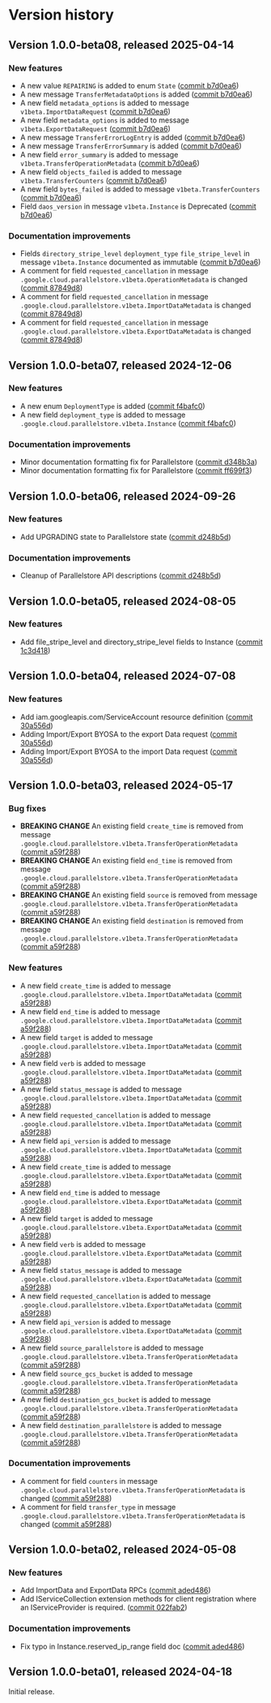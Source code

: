# Version history

## Version 1.0.0-beta08, released 2025-04-14

### New features

- A new value `REPAIRING` is added to enum `State` ([commit b7d0ea6](https://github.com/googleapis/google-cloud-dotnet/commit/b7d0ea6382c64d796e244c91c3778e5ff26664e0))
- A new message `TransferMetadataOptions` is added ([commit b7d0ea6](https://github.com/googleapis/google-cloud-dotnet/commit/b7d0ea6382c64d796e244c91c3778e5ff26664e0))
- A new field `metadata_options` is added to message `v1beta.ImportDataRequest` ([commit b7d0ea6](https://github.com/googleapis/google-cloud-dotnet/commit/b7d0ea6382c64d796e244c91c3778e5ff26664e0))
- A new field `metadata_options` is added to message `v1beta.ExportDataRequest` ([commit b7d0ea6](https://github.com/googleapis/google-cloud-dotnet/commit/b7d0ea6382c64d796e244c91c3778e5ff26664e0))
- A new message `TransferErrorLogEntry` is added ([commit b7d0ea6](https://github.com/googleapis/google-cloud-dotnet/commit/b7d0ea6382c64d796e244c91c3778e5ff26664e0))
- A new message `TransferErrorSummary` is added ([commit b7d0ea6](https://github.com/googleapis/google-cloud-dotnet/commit/b7d0ea6382c64d796e244c91c3778e5ff26664e0))
- A new field `error_summary` is added to message `v1beta.TransferOperationMetadata` ([commit b7d0ea6](https://github.com/googleapis/google-cloud-dotnet/commit/b7d0ea6382c64d796e244c91c3778e5ff26664e0))
- A new field `objects_failed` is added to message `v1beta.TransferCounters` ([commit b7d0ea6](https://github.com/googleapis/google-cloud-dotnet/commit/b7d0ea6382c64d796e244c91c3778e5ff26664e0))
- A new field `bytes_failed` is added to message `v1beta.TransferCounters` ([commit b7d0ea6](https://github.com/googleapis/google-cloud-dotnet/commit/b7d0ea6382c64d796e244c91c3778e5ff26664e0))
- Field `daos_version` in message `v1beta.Instance` is Deprecated ([commit b7d0ea6](https://github.com/googleapis/google-cloud-dotnet/commit/b7d0ea6382c64d796e244c91c3778e5ff26664e0))

### Documentation improvements

- Fields `directory_stripe_level` `deployment_type` `file_stripe_level` in message `v1beta.Instance` documented as immutable ([commit b7d0ea6](https://github.com/googleapis/google-cloud-dotnet/commit/b7d0ea6382c64d796e244c91c3778e5ff26664e0))
- A comment for field `requested_cancellation` in message `.google.cloud.parallelstore.v1beta.OperationMetadata` is changed ([commit 87849d8](https://github.com/googleapis/google-cloud-dotnet/commit/87849d889576530c291df8350c15f63466b97884))
- A comment for field `requested_cancellation` in message `.google.cloud.parallelstore.v1beta.ImportDataMetadata` is changed ([commit 87849d8](https://github.com/googleapis/google-cloud-dotnet/commit/87849d889576530c291df8350c15f63466b97884))
- A comment for field `requested_cancellation` in message `.google.cloud.parallelstore.v1beta.ExportDataMetadata` is changed ([commit 87849d8](https://github.com/googleapis/google-cloud-dotnet/commit/87849d889576530c291df8350c15f63466b97884))

## Version 1.0.0-beta07, released 2024-12-06

### New features

- A new enum `DeploymentType` is added ([commit f4bafc0](https://github.com/googleapis/google-cloud-dotnet/commit/f4bafc09b48c55492edbccd21defeb11eac7f7b4))
- A new field `deployment_type` is added to message `.google.cloud.parallelstore.v1beta.Instance` ([commit f4bafc0](https://github.com/googleapis/google-cloud-dotnet/commit/f4bafc09b48c55492edbccd21defeb11eac7f7b4))

### Documentation improvements

- Minor documentation formatting fix for Parallelstore ([commit d348b3a](https://github.com/googleapis/google-cloud-dotnet/commit/d348b3a29f3139e176c8323d5c79a18aa0a9903a))
- Minor documentation formatting fix for Parallelstore ([commit ff699f3](https://github.com/googleapis/google-cloud-dotnet/commit/ff699f3eed396ca7f80c1c3646ebbb47021b5a8e))

## Version 1.0.0-beta06, released 2024-09-26

### New features

- Add UPGRADING state to Parallelstore state ([commit d248b5d](https://github.com/googleapis/google-cloud-dotnet/commit/d248b5dc5dff4ee40febb87beb8b8011a1092b53))

### Documentation improvements

- Cleanup of Parallelstore API descriptions ([commit d248b5d](https://github.com/googleapis/google-cloud-dotnet/commit/d248b5dc5dff4ee40febb87beb8b8011a1092b53))

## Version 1.0.0-beta05, released 2024-08-05

### New features

- Add file_stripe_level and directory_stripe_level fields to Instance ([commit 1c3d418](https://github.com/googleapis/google-cloud-dotnet/commit/1c3d4184644c42787fe2bff86b8ae395d3562142))

## Version 1.0.0-beta04, released 2024-07-08

### New features

- Add iam.googleapis.com/ServiceAccount resource definition ([commit 30a556d](https://github.com/googleapis/google-cloud-dotnet/commit/30a556d14d92f990dde82de69600515cf0ce18d8))
- Adding Import/Export BYOSA to the export Data request ([commit 30a556d](https://github.com/googleapis/google-cloud-dotnet/commit/30a556d14d92f990dde82de69600515cf0ce18d8))
- Adding Import/Export BYOSA to the import Data request ([commit 30a556d](https://github.com/googleapis/google-cloud-dotnet/commit/30a556d14d92f990dde82de69600515cf0ce18d8))

## Version 1.0.0-beta03, released 2024-05-17

### Bug fixes

- **BREAKING CHANGE** An existing field `create_time` is removed from message `.google.cloud.parallelstore.v1beta.TransferOperationMetadata` ([commit a59f288](https://github.com/googleapis/google-cloud-dotnet/commit/a59f288c10ca3111a8bd7ce733aa68d726b32e0d))
- **BREAKING CHANGE** An existing field `end_time` is removed from message `.google.cloud.parallelstore.v1beta.TransferOperationMetadata` ([commit a59f288](https://github.com/googleapis/google-cloud-dotnet/commit/a59f288c10ca3111a8bd7ce733aa68d726b32e0d))
- **BREAKING CHANGE** An existing field `source` is removed from message `.google.cloud.parallelstore.v1beta.TransferOperationMetadata` ([commit a59f288](https://github.com/googleapis/google-cloud-dotnet/commit/a59f288c10ca3111a8bd7ce733aa68d726b32e0d))
- **BREAKING CHANGE** An existing field `destination` is removed from message `.google.cloud.parallelstore.v1beta.TransferOperationMetadata` ([commit a59f288](https://github.com/googleapis/google-cloud-dotnet/commit/a59f288c10ca3111a8bd7ce733aa68d726b32e0d))

### New features

- A new field `create_time` is added to message `.google.cloud.parallelstore.v1beta.ImportDataMetadata` ([commit a59f288](https://github.com/googleapis/google-cloud-dotnet/commit/a59f288c10ca3111a8bd7ce733aa68d726b32e0d))
- A new field `end_time` is added to message `.google.cloud.parallelstore.v1beta.ImportDataMetadata` ([commit a59f288](https://github.com/googleapis/google-cloud-dotnet/commit/a59f288c10ca3111a8bd7ce733aa68d726b32e0d))
- A new field `target` is added to message `.google.cloud.parallelstore.v1beta.ImportDataMetadata` ([commit a59f288](https://github.com/googleapis/google-cloud-dotnet/commit/a59f288c10ca3111a8bd7ce733aa68d726b32e0d))
- A new field `verb` is added to message `.google.cloud.parallelstore.v1beta.ImportDataMetadata` ([commit a59f288](https://github.com/googleapis/google-cloud-dotnet/commit/a59f288c10ca3111a8bd7ce733aa68d726b32e0d))
- A new field `status_message` is added to message `.google.cloud.parallelstore.v1beta.ImportDataMetadata` ([commit a59f288](https://github.com/googleapis/google-cloud-dotnet/commit/a59f288c10ca3111a8bd7ce733aa68d726b32e0d))
- A new field `requested_cancellation` is added to message `.google.cloud.parallelstore.v1beta.ImportDataMetadata` ([commit a59f288](https://github.com/googleapis/google-cloud-dotnet/commit/a59f288c10ca3111a8bd7ce733aa68d726b32e0d))
- A new field `api_version` is added to message `.google.cloud.parallelstore.v1beta.ImportDataMetadata` ([commit a59f288](https://github.com/googleapis/google-cloud-dotnet/commit/a59f288c10ca3111a8bd7ce733aa68d726b32e0d))
- A new field `create_time` is added to message `.google.cloud.parallelstore.v1beta.ExportDataMetadata` ([commit a59f288](https://github.com/googleapis/google-cloud-dotnet/commit/a59f288c10ca3111a8bd7ce733aa68d726b32e0d))
- A new field `end_time` is added to message `.google.cloud.parallelstore.v1beta.ExportDataMetadata` ([commit a59f288](https://github.com/googleapis/google-cloud-dotnet/commit/a59f288c10ca3111a8bd7ce733aa68d726b32e0d))
- A new field `target` is added to message `.google.cloud.parallelstore.v1beta.ExportDataMetadata` ([commit a59f288](https://github.com/googleapis/google-cloud-dotnet/commit/a59f288c10ca3111a8bd7ce733aa68d726b32e0d))
- A new field `verb` is added to message `.google.cloud.parallelstore.v1beta.ExportDataMetadata` ([commit a59f288](https://github.com/googleapis/google-cloud-dotnet/commit/a59f288c10ca3111a8bd7ce733aa68d726b32e0d))
- A new field `status_message` is added to message `.google.cloud.parallelstore.v1beta.ExportDataMetadata` ([commit a59f288](https://github.com/googleapis/google-cloud-dotnet/commit/a59f288c10ca3111a8bd7ce733aa68d726b32e0d))
- A new field `requested_cancellation` is added to message `.google.cloud.parallelstore.v1beta.ExportDataMetadata` ([commit a59f288](https://github.com/googleapis/google-cloud-dotnet/commit/a59f288c10ca3111a8bd7ce733aa68d726b32e0d))
- A new field `api_version` is added to message `.google.cloud.parallelstore.v1beta.ExportDataMetadata` ([commit a59f288](https://github.com/googleapis/google-cloud-dotnet/commit/a59f288c10ca3111a8bd7ce733aa68d726b32e0d))
- A new field `source_parallelstore` is added to message `.google.cloud.parallelstore.v1beta.TransferOperationMetadata` ([commit a59f288](https://github.com/googleapis/google-cloud-dotnet/commit/a59f288c10ca3111a8bd7ce733aa68d726b32e0d))
- A new field `source_gcs_bucket` is added to message `.google.cloud.parallelstore.v1beta.TransferOperationMetadata` ([commit a59f288](https://github.com/googleapis/google-cloud-dotnet/commit/a59f288c10ca3111a8bd7ce733aa68d726b32e0d))
- A new field `destination_gcs_bucket` is added to message `.google.cloud.parallelstore.v1beta.TransferOperationMetadata` ([commit a59f288](https://github.com/googleapis/google-cloud-dotnet/commit/a59f288c10ca3111a8bd7ce733aa68d726b32e0d))
- A new field `destination_parallelstore` is added to message `.google.cloud.parallelstore.v1beta.TransferOperationMetadata` ([commit a59f288](https://github.com/googleapis/google-cloud-dotnet/commit/a59f288c10ca3111a8bd7ce733aa68d726b32e0d))

### Documentation improvements

- A comment for field `counters` in message `.google.cloud.parallelstore.v1beta.TransferOperationMetadata` is changed ([commit a59f288](https://github.com/googleapis/google-cloud-dotnet/commit/a59f288c10ca3111a8bd7ce733aa68d726b32e0d))
- A comment for field `transfer_type` in message `.google.cloud.parallelstore.v1beta.TransferOperationMetadata` is changed ([commit a59f288](https://github.com/googleapis/google-cloud-dotnet/commit/a59f288c10ca3111a8bd7ce733aa68d726b32e0d))

## Version 1.0.0-beta02, released 2024-05-08

### New features

- Add ImportData and ExportData RPCs ([commit aded486](https://github.com/googleapis/google-cloud-dotnet/commit/aded48685ab1ba8ad1fc117ed4f66ef7561356ec))
- Add IServiceCollection extension methods for client registration where an IServiceProvider is required. ([commit 022fab2](https://github.com/googleapis/google-cloud-dotnet/commit/022fab203f28fb9c608972af7f8b83f571ae5694))

### Documentation improvements

- Fix typo in Instance.reserved_ip_range field doc ([commit aded486](https://github.com/googleapis/google-cloud-dotnet/commit/aded48685ab1ba8ad1fc117ed4f66ef7561356ec))

## Version 1.0.0-beta01, released 2024-04-18

Initial release.
